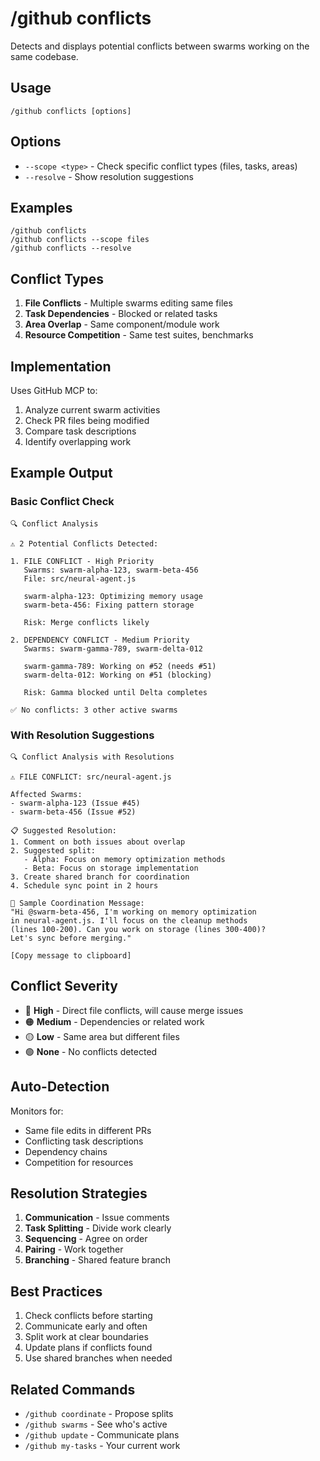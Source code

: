 # /github conflicts

Detects and displays potential conflicts between swarms working on the same codebase.

## Usage

```
/github conflicts [options]
```

## Options

- `--scope <type>` - Check specific conflict types (files, tasks, areas)
- `--resolve` - Show resolution suggestions

## Examples

```
/github conflicts
/github conflicts --scope files
/github conflicts --resolve
```

## Conflict Types

1. **File Conflicts** - Multiple swarms editing same files
2. **Task Dependencies** - Blocked or related tasks
3. **Area Overlap** - Same component/module work
4. **Resource Competition** - Same test suites, benchmarks

## Implementation

Uses GitHub MCP to:
1. Analyze current swarm activities
2. Check PR files being modified
3. Compare task descriptions
4. Identify overlapping work

## Example Output

### Basic Conflict Check
```
🔍 Conflict Analysis

⚠️ 2 Potential Conflicts Detected:

1. FILE CONFLICT - High Priority
   Swarms: swarm-alpha-123, swarm-beta-456
   File: src/neural-agent.js
   
   swarm-alpha-123: Optimizing memory usage
   swarm-beta-456: Fixing pattern storage
   
   Risk: Merge conflicts likely
   
2. DEPENDENCY CONFLICT - Medium Priority
   Swarms: swarm-gamma-789, swarm-delta-012
   
   swarm-gamma-789: Working on #52 (needs #51)
   swarm-delta-012: Working on #51 (blocking)
   
   Risk: Gamma blocked until Delta completes

✅ No conflicts: 3 other active swarms
```

### With Resolution Suggestions
```
🔍 Conflict Analysis with Resolutions

⚠️ FILE CONFLICT: src/neural-agent.js

Affected Swarms:
- swarm-alpha-123 (Issue #45)
- swarm-beta-456 (Issue #52)

📋 Suggested Resolution:
1. Comment on both issues about overlap
2. Suggested split:
   - Alpha: Focus on memory optimization methods
   - Beta: Focus on storage implementation
3. Create shared branch for coordination
4. Schedule sync point in 2 hours

💬 Sample Coordination Message:
"Hi @swarm-beta-456, I'm working on memory optimization 
in neural-agent.js. I'll focus on the cleanup methods 
(lines 100-200). Can you work on storage (lines 300-400)?
Let's sync before merging."

[Copy message to clipboard]
```

## Conflict Severity

- 🔴 **High** - Direct file conflicts, will cause merge issues
- 🟠 **Medium** - Dependencies or related work
- 🟡 **Low** - Same area but different files
- 🟢 **None** - No conflicts detected

## Auto-Detection

Monitors for:
- Same file edits in different PRs
- Conflicting task descriptions
- Dependency chains
- Competition for resources

## Resolution Strategies

1. **Communication** - Issue comments
2. **Task Splitting** - Divide work clearly
3. **Sequencing** - Agree on order
4. **Pairing** - Work together
5. **Branching** - Shared feature branch

## Best Practices

1. Check conflicts before starting
2. Communicate early and often
3. Split work at clear boundaries
4. Update plans if conflicts found
5. Use shared branches when needed

## Related Commands

- `/github coordinate` - Propose splits
- `/github swarms` - See who's active
- `/github update` - Communicate plans
- `/github my-tasks` - Your current work